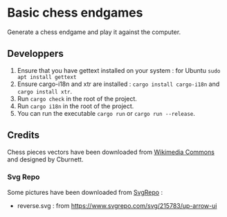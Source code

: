 # Basic chess endgames

Generate a chess endgame and play it against the computer.

## Developpers

1. Ensure that you have gettext installed on your system : for Ubuntu `sudo apt install gettext`
2. Ensure cargo-i18n and xtr are installed : `cargo install cargo-i18n` and `cargo install xtr`.
3. Run `cargo check` in the root of the project.
4. Run `cargo i18n` in the root of the project.
5. You can run the executable `cargo run` or `cargo run --release`.

## Credits

Chess pieces vectors have been downloaded from [Wikimedia Commons](https://commons.wikimedia.org/wiki/Category:SVG_chess_pieces) and designed by Cburnett.

### Svg Repo

Some pictures have been downloaded from [SvgRepo](https://www.svgrepo.com) :
* reverse.svg : from https://www.svgrepo.com/svg/215783/up-arrow-ui
